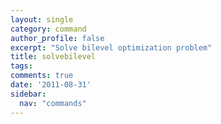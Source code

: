 ```yaml
---
layout: single
category: command
author_profile: false
excerpt: "Solve bilevel optimization problem"
title: solvebilevel
tags:
comments: true
date: '2011-08-31'
sidebar:
  nav: "commands"
---
```

